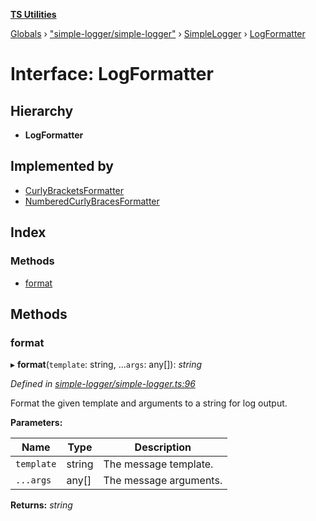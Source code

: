**[TS Utilities](../README.md)**

[Globals](../README.md) › [&quot;simple-logger/simple-logger&quot;](../modules/_simple_logger_simple_logger_.md) › [SimpleLogger](../classes/_simple_logger_simple_logger_.simplelogger.md) › [LogFormatter](_simple_logger_simple_logger_.simplelogger.logformatter.md)

# Interface: LogFormatter

## Hierarchy

* **LogFormatter**

## Implemented by

* [CurlyBracketsFormatter](../classes/_simple_logger_simple_logger_.simplelogger.curlybracketsformatter.md)
* [NumberedCurlyBracesFormatter](../classes/_simple_logger_simple_logger_.simplelogger.numberedcurlybracesformatter.md)

## Index

### Methods

* [format](_simple_logger_simple_logger_.simplelogger.logformatter.md#format)

## Methods

###  format

▸ **format**(`template`: string, ...`args`: any[]): *string*

*Defined in [simple-logger/simple-logger.ts:96](https://github.com/Juraji/ts-utilities/blob/9554ddb/src/lib/simple-logger/simple-logger.ts#L96)*

Format the given template and arguments to a string for log output.

**Parameters:**

Name | Type | Description |
------ | ------ | ------ |
`template` | string | The message template. |
`...args` | any[] | The message arguments.  |

**Returns:** *string*
